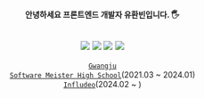 
<div align="center">

 
#### 안녕하세요 프론트엔드 개발자 유환빈입니다. 🖐

<a href="https://velog.io/@hawnbin" target="_blank"><img src="https://img.shields.io/badge/Velog-20C997?style=flat-square&logo=velog&logoColor=white"/></a>
<a href="https://www.linkedin.com/in/%ED%99%98%EB%B9%88-%EC%9C%A0-36b7541a0/" target="_blank"><img src="https://img.shields.io/badge/LinkedIn-0966c2?style=flat-square&logo=linkedin&logoColor=white"/></a>
<a href="https://radial-geometry-03c.notion.site/Yoo-Hwanbin-6fa840e9b7d143128662afdeedbe65c2?pvs=25" target="_blank"><img src="https://img.shields.io/badge/Portfolio-000000?style=flat-square&logo=notion&logoColor=white"/></a>
<a href="https://open.spotify.com/user/31pfopcom3ygu2squf5awfc2fha4?si=9c3b3606c83a4178" target="_blank"><img src="https://img.shields.io/badge/Spotify-1DB954?style=flat-square&logo=spotify&logoColor=white"/></a>
---

<code><a href="https://official.hellogsm.kr/" rel="nofollow">Gwangju Software Meister High School</a></code>(2021.03 ~ 2024.01)   
<code><a href="https://www.infludeo.com/" rel="nofollow">Infludeo</a></code>(2024.02 ~ )   

</div>
